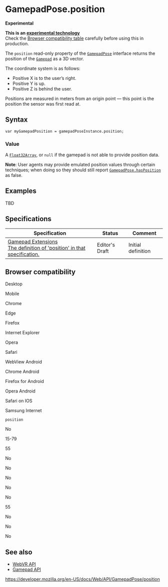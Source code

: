 # GamepadPose.position

**Experimental**

**This is an [experimental technology](https://developer.mozilla.org/en-US/docs/MDN/Guidelines/Conventions_definitions#experimental)**  
Check the [Browser compatibility table](#browser_compatibility) carefully before using this in production.

The `position` read-only property of the [`GamepadPose`](../gamepadpose) interface returns the position of the [`Gamepad`](../gamepad) as a 3D vector.

The coordinate system is as follows:

- Positive X is to the user’s right.
- Positive Y is up.
- Positive Z is behind the user.

Positions are measured in meters from an origin point — this point is the position the sensor was first read at.

## Syntax

    var myGamepadPosition = gamepadPoseInstance.position;

### Value

A [`Float32Array`](https://developer.mozilla.org/en-US/docs/Web/JavaScript/Reference/Global_Objects/Float32Array), or `null` if the gamepad is not able to provide position data.

**Note**: User agents may provide emulated position values through certain techniques; when doing so they should still report [`GamepadPose.hasPosition`](hasposition) as false.

## Examples

TBD

## Specifications

<table><thead><tr class="header"><th>Specification</th><th>Status</th><th>Comment</th></tr></thead><tbody><tr class="odd"><td><a href="https://w3c.github.io/gamepad/extensions.html#dom-gamepadpose-position">Gamepad Extensions<br />
<span class="small">The definition of 'position' in that specification.</span></a></td><td><span class="spec-ed">Editor's Draft</span></td><td>Initial definition</td></tr></tbody></table>

## Browser compatibility

Desktop

Mobile

Chrome

Edge

Firefox

Internet Explorer

Opera

Safari

WebView Android

Chrome Android

Firefox for Android

Opera Android

Safari on IOS

Samsung Internet

`position`

No

15-79

55

No

No

No

No

No

55

No

No

No

## See also

- [WebVR API](../webvr_api)
- [Gamepad API](../gamepad_api)

<a href="https://developer.mozilla.org/en-US/docs/Web/API/GamepadPose/position" class="_attribution-link">https://developer.mozilla.org/en-US/docs/Web/API/GamepadPose/position</a>
